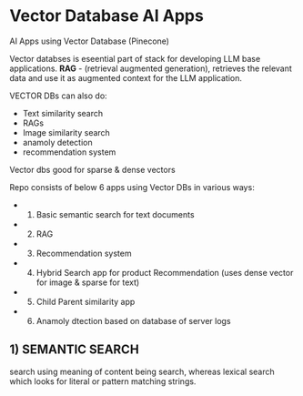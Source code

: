 # Vector Database AI Apps
AI Apps using Vector Database
(Pinecone)

Vector databses is eseential part of stack for developing LLM base applications. 
**RAG** - (retrieval augmented generation), retrieves the relevant data and use it as augmented context for the LLM application.

VECTOR DBs can also do:
- Text similarity search
- RAGs
- Image similarity search
- anamoly detection
- recommendation system

Vector dbs good for sparse & dense vectors

Repo consists of below 6 apps using Vector DBs in various ways: 
- 1) Basic semantic search for text documents
- 2) RAG
- 3) Recommendation system
- 4) Hybrid Search app for product Recommendation (uses dense vector for image & sparse for text)
- 5) Child Parent similarity app
- 6) Anamoly dtection based on database of server logs
 

## 1) SEMANTIC SEARCH
search using meaning of content being search, whereas lexical search which looks for literal or pattern matching strings. 

